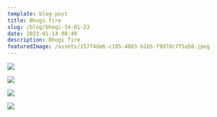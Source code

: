 ```yaml
---
template: blog-post
title: Bhogi fire
slug: /blog/bhogi-14-01-23
date: 2023-01-14 08:49
description: Bhogi fire
featuredImage: /assets/15774de6-c185-4803-b1b5-f997dc7f5a58.jpeg
---
```

![](/assets/39e6e1fa-3320-4dda-85f6-87ada9105f35.jpeg)

![](/assets/77b16680-b424-4a91-a288-46848806e069.jpeg)

![](/assets/617818f7-7efd-4887-b99b-306a172fd9bb.jpeg)

![](/assets/826a28d6-1b72-4285-a288-be4dd3faad36.jpeg)